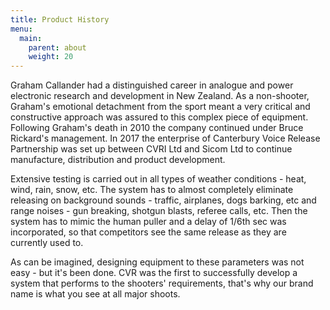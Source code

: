 ```yaml
---
title: Product History
menu:
  main:
    parent: about
    weight: 20
---
```


Graham Callander had a distinguished career in analogue and power electronic research and development in New Zealand. As a non-shooter, Graham's emotional detachment from the sport meant a very critical and constructive approach was assured to this complex piece of equipment. Following Graham's death in 2010 the company continued under Bruce Rickard's management. In 2017 the enterprise of Canterbury Voice Release Partnership was set up between CVRI Ltd and Sicom Ltd to continue manufacture, distribution and product development.

Extensive testing is carried out in all types of weather conditions - heat, wind, rain, snow, etc. The system has to almost completely eliminate releasing on background sounds - traffic, airplanes, dogs barking, etc and range noises - gun breaking, shotgun blasts, referee calls, etc. Then the system has to mimic the human puller and a delay of 1/6th sec was incorporated, so that competitors see the same release as they are currently used to.

As can be imagined, designing equipment to these parameters was not easy - but it's been done. CVR was the first to successfully develop a system that performs to the shooters' requirements, that's why our brand name is what you see at all major shoots.
